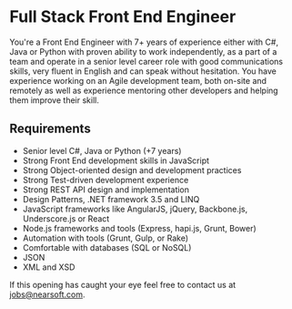 # Full Stack Front End Engineer

You're a Front End Engineer with 7+ years of experience either with C#, Java or Python with proven
ability to work independently, as a part of a team and operate in a senior level career role with
good communications skills, very fluent in English and can speak without hesitation. You have
experience working on an Agile development team, both on-site and remotely as well as experience
mentoring other developers and helping them improve their skill.

## Requirements

* Senior level C#, Java or Python (+7 years)
* Strong Front End development skills in JavaScript
* Strong Object-oriented design and development practices
* Strong Test-driven development experience
* Strong REST API design and implementation
* Design Patterns, .NET framework 3.5 and LINQ
* JavaScript frameworks like AngularJS, jQuery, Backbone.js, Underscore.js or React
* Node.js frameworks and tools (Express, hapi.js, Grunt, Bower)
* Automation with tools (Grunt, Gulp, or Rake)
* Comfortable with databases (SQL or NoSQL)
* JSON
* XML and XSD

If this opening has caught your eye feel free to contact us at jobs@nearsoft.com.
